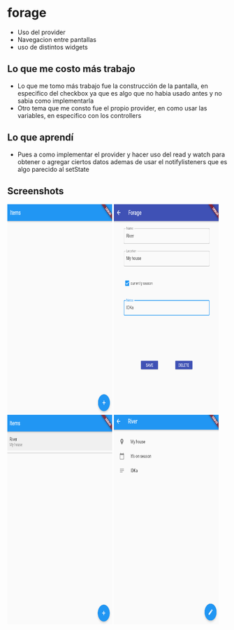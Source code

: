 # forage

- Uso del provider
- Navegacion entre pantallas
- uso de distintos widgets

## Lo que me costo más trabajo

- Lo que me tomo más trabajo fue la construcción de la pantalla, en especifico del checkbox ya que
es algo que no habia usado antes y no sabia como implementarla
- Otro tema que me consto fue el propio provider, en como usar las variables, en especifico con los controllers

## Lo que aprendí

- Pues a como implementar el provider y hacer uso del read y watch para obtener o agregar ciertos datos
ademas de usar el notifylisteners que es algo parecido al setState

## Screenshots 
<img src = "Screenshots/SS0.PNG" width="240" height="480">
<img src = "Screenshots/SS1.PNG" width="240" height="480">
<img src = "Screenshots/SS2.PNG" width="240" height="480">
<img src = "Screenshots/SS3.PNG" width="240" height="480">
